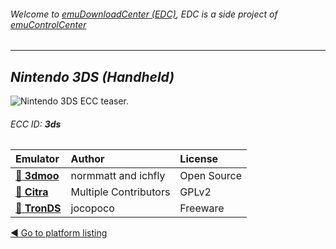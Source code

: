 ###### Welcome to [emuDownloadCenter (EDC)](https://github.com/PhoenixInteractiveNL/emuDownloadCenter/wiki/), EDC is a side project of [emuControlCenter](https://github.com/PhoenixInteractiveNL/emuControlCenter/wiki/)
***
## _Nintendo 3DS (Handheld)_
![](https://raw.githubusercontent.com/wiki/PhoenixInteractiveNL/emuDownloadCenter/images_platform/ecc_3ds_teaser.png "Nintendo 3DS ECC teaser.")
###### ECC ID: **3ds**

| Emulator   | Author      | License     |
|:-----------|:------------|:------------|
| [:file_folder: **3dmoo**](https://github.com/PhoenixInteractiveNL/emuDownloadCenter/wiki/Emulator-3dmoo#menu) | normmatt and ichfly | Open Source |
| [:file_folder: **Citra**](https://github.com/PhoenixInteractiveNL/emuDownloadCenter/wiki/Emulator-citra#menu) | Multiple Contributors | GPLv2 |
| [:file_folder: **TronDS**](https://github.com/PhoenixInteractiveNL/emuDownloadCenter/wiki/Emulator-tronds#menu) | jocopoco | Freeware |

[:arrow_backward: Go to platform listing](https://github.com/PhoenixInteractiveNL/emuDownloadCenter/wiki/EDC-Platform-List)
